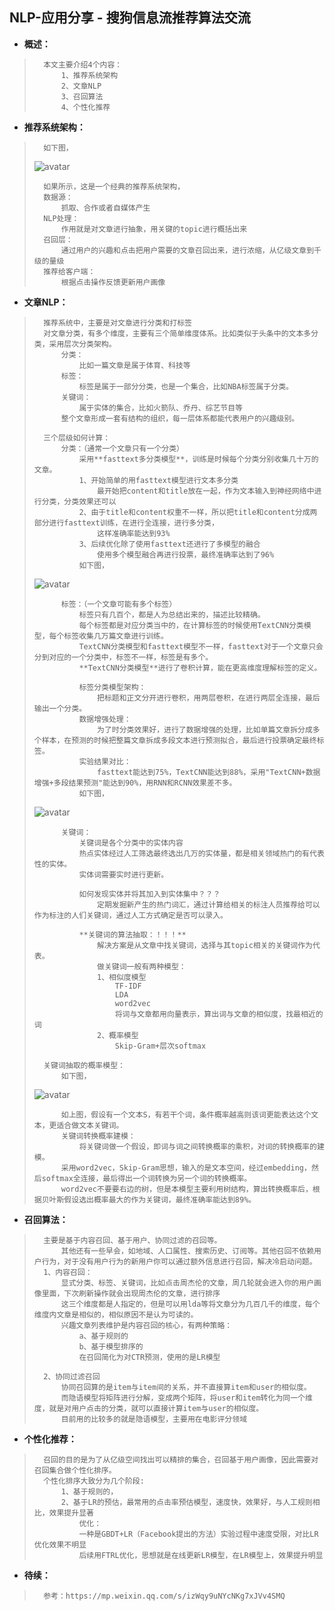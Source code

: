 ## NLP-应用分享 - 搜狗信息流推荐算法交流
- **概述：**
>
>       本文主要介绍4个内容：
>           1、推荐系统架构
>           2、文章NLP
>           3、召回算法
>           4、个性化推荐
>
>

- **推荐系统架构：**
>
>       如下图，
> ![avatar](https://github.com/nwaiting/wolf-ai/blob/master/wolf_others/pic/sougou_feeds_recommend_architecture.jpg)
>
>       如果所示，这是一个经典的推荐系统架构，
>       数据源：
>           抓取、合作或者自媒体产生
>       NLP处理：
>           作用就是对文章进行抽象，用关键的topic进行概括出来
>       召回层：
>           通过用户的兴趣和点击把用户需要的文章召回出来，进行浓缩，从亿级文章到千级的量级
>       推荐给客户端：
>           根据点击操作反馈更新用户画像
>

- **文章NLP：**
>
>       推荐系统中，主要是对文章进行分类和打标签
>       对文章分类，有多个维度，主要有三个简单维度体系。比如类似于头条中的文本多分类，采用层次分类架构。
>           分类：
>               比如一篇文章是属于体育、科技等
>           标签：
>               标签是属于一部分分类，也是一个集合，比如NBA标签属于分类。
>           关键词：
>               属于实体的集合，比如火箭队、乔丹、综艺节目等
>           整个文章形成一套有结构的组织，每一层体系都能代表用户的兴趣级别。
>
>       三个层级如何计算：
>           分类：（通常一个文章只有一个分类）
>               采用**fasttext多分类模型**，训练是时候每个分类分别收集几十万的文章。
>               1、开始简单的用fasttext模型进行文本多分类
>                   最开始把content和title放在一起，作为文本输入到神经网络中进行分类，分类效果还可以
>               2、由于title和content权重不一样，所以把title和content分成两部分进行fasttext训练，在进行全连接，进行多分类，
>                   这样准确率能达到93%
>               3、后续优化除了使用fasttext还进行了多模型的融合
>                   使用多个模型融合再进行投票，最终准确率达到了96%
>               如下图，
> ![avatar](https://github.com/nwaiting/wolf-ai/blob/master/wolf_others/pic/sougou_feeds_multi_textclassification.jpg)
>
>           标签：（一个文章可能有多个标签）
>               标签只有几百个，都是人为总结出来的，描述比较精确。
>               每个标签都是对应分类当中的，在计算标签的时候使用TextCNN分类模型，每个标签收集几万篇文章进行训练。
>               TextCNN分类模型和fasttext模型不一样，fasttext对于一个文章只会分到对应的一个分类中，标签不一样，标签是有多个。
>               **TextCNN分类模型**进行了卷积计算，能在更高维度理解标签的定义。
>
>               标签分类模型架构：
>                   把标题和正文分开进行卷积，用两层卷积，在进行两层全连接，最后输出一个分类。
>               数据增强处理：
>                   为了时分类效果好，进行了数据增强的处理，比如单篇文章拆分成多个样本，在预测的时候把整篇文章拆成多段文本进行预测拟合，最后进行投票确定最终标签。
>               实验结果对比：
>                   fasttext能达到75%，TextCNN能达到88%，采用"TextCNN+数据增强+多段结果预测"能达到90%，用RNN和RCNN效果差不多。
>               如下图，
> ![avatar](https://github.com/nwaiting/wolf-ai/blob/master/wolf_others/pic/sougou_feeds_multi_labels.jpg)
>
>           关键词：
>               关键词是各个分类中的实体内容
>               热点实体经过人工筛选最终选出几万的实体量，都是相关领域热门的有代表性的实体。
>               实体词需要实时进行更新。
>
>               如何发现实体并将其加入到实体集中？？？
>                   定期发掘新产生的热门词汇，通过计算给相关的标注人员推荐给可以作为标注的人们关键词，通过人工方式确定是否可以录入。
>
>               **关键词的算法抽取：！！！**
>                   解决方案是从文章中找关键词，选择与其topic相关的关键词作为代表。
>                   做关键词一般有两种模型：
>                   1、相似度模型
>                       TF-IDF
>                       LDA
>                       word2vec
>                       将词与文章都用向量表示，算出词与文章的相似度，找最相近的词
>                   2、概率模型
>                       Skip-Gram+层次softmax
>
>       关键词抽取的概率模型：
>           如下图，
> ![avatar](https://github.com/nwaiting/wolf-ai/blob/master/wolf_others/pic/sougou_feeds_keywords.jpg)
>
>           如上图，假设有一个文本S，有若干个词，条件概率越高则该词更能表达这个文本，更适合做文本关键词。
>           关键词转换概率建模：
>               将关键词做一个假设，即词与词之间转换概率的乘积，对词的转换概率的建模。
>           采用word2vec，Skip-Gram思想，输入的是文本空间，经过embedding，然后softmax全连接，最后得出一个词转换为另一个词的转换概率。
>           word2vec不要要右边的树，但是本模型主要利用树结构，算出转换概率后，根据贝叶斯假设选出概率最大的作为关键词，最终准确率能达到89%。
>
>
>

- **召回算法：**
>
>       主要是基于内容召回、基于用户、协同过滤的召回等。
>           其他还有一些早会，如地域、人口属性、搜索历史、订阅等。其他召回不依赖用户行为，对于没有用户行为的新用户你可以通过额外信息进行召回，解决冷启动问题。
>       1、内容召回：
>           显式分类、标签、关键词，比如点击周杰伦的文章，周几轮就会进入你的用户画像里面，下次刷新操作就会出现周杰伦的文章，进行排序
>           这三个维度都是人指定的，但是可以用lda等将文章分为几百几千的维度，每个维度内文章是相似的，相似原因不是认为可读的。
>           兴趣文章列表维护是内容召回的核心，有两种策略：
>               a、基于规则的
>               b、基于模型排序的
>               在召回简化为对CTR预测，使用的是LR模型
>
>       2、协同过滤召回
>           协同召回算的是item与item间的关系，并不直接算item和user的相似度。
>           而隐语模型将矩阵进行分解，变成两个矩阵，将user和item转化为同一个维度，就是对用户点击的分类，就可以直接计算item与user的相似度。
>           目前用的比较多的就是隐语模型，主要用在电影评分领域
>

- **个性化推荐：**
>
>       召回的目的是为了从亿级空间找出可以精排的集合，召回基于用户画像，因此需要对召回集合做个性化排序。
>       个性化排序大致分为几个阶段:
>           1、基于规则的，
>           2、基于LR的预估，最常用的点击率预估模型，速度快，效果好，与人工规则相比，效果提升显著
>               优化：
>               一种是GBDT+LR（Facebook提出的方法）实验过程中速度受限，对比LR优化效果不明显
>               后续用FTRL优化，思想就是在线更新LR模型，在LR模型上，效果提升明显
>
>
>
>
>
>
>
>
>
>
>
>
>
>
>

- **待续：**
>       参考：https://mp.weixin.qq.com/s/izWqy9uNYcNKg7xJVv4SMQ
>
>
>
>
>
>
>
